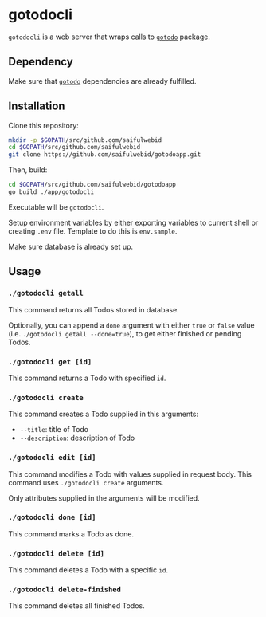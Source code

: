 # gotodocli

`gotodocli` is a web server that wraps calls to [`gotodo`](https://github.com/saifulwebid/gotodo) package.

## Dependency

Make sure that [`gotodo`](https://github.com/saifulwebid/gotodo) dependencies are already fulfilled.

## Installation

Clone this repository:

```sh
mkdir -p $GOPATH/src/github.com/saifulwebid
cd $GOPATH/src/github.com/saifulwebid
git clone https://github.com/saifulwebid/gotodoapp.git
```

Then, build:

```sh
cd $GOPATH/src/github.com/saifulwebid/gotodoapp
go build ./app/gotodocli
```

Executable will be `gotodocli`.

Setup environment variables by either exporting variables to current shell or creating `.env` file. Template to do this is `env.sample`.

Make sure database is already set up.

## Usage

### `./gotodocli getall`

This command returns all Todos stored in database.

Optionally, you can append a `done` argument with either `true` or `false` value (i.e. `./gotodocli getall --done=true`), to get either finished or pending Todos.

### `./gotodocli get [id]`

This command returns a Todo with specified `id`.

### `./gotodocli create`

This command creates a Todo supplied in this arguments:

* `--title`: title of Todo
* `--description`: description of Todo

### `./gotodocli edit [id]`

This command modifies a Todo with values supplied in request body. This command uses `./gotodocli create` arguments.

Only attributes supplied in the arguments will be modified.

### `./gotodocli done [id]`

This command marks a Todo as done.

### `./gotodocli delete [id]`

This command deletes a Todo with a specific `id`.

### `./gotodocli delete-finished`

This command deletes all finished Todos.
